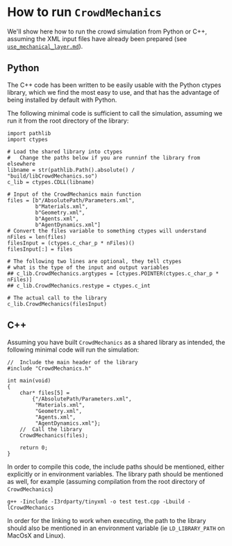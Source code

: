 # How to run ```CrowdMechanics```

We'll show here how to run the crowd simulation from Python or C++, assuming the XML input files have already been prepared (see [`use_mechanical_layer.md`](./use_mechanical_layer.md)).

## Python

The C++ code has been written to be easily usable with the Python ctypes library, which we find the most easy to use, and that has the advantage of being installed by default with Python.

The following minimal code is sufficient to call the simulation, assuming we run it from the root directory of the library:

```
import pathlib
import ctypes

# Load the shared library into ctypes
#   Change the paths below if you are runninf the library from elsewhere
libname = str(pathlib.Path().absolute() / "build/libCrowdMechanics.so")
c_lib = ctypes.CDLL(libname)

# Input of the CrowdMechanics main function
files = [b"/AbsolutePath/Parameters.xml",
         b"Materials.xml",
         b"Geometry.xml",
         b"Agents.xml",
         b"AgentDynamics.xml"]
# Convert the files variable to something ctypes will understand
nFiles = len(files)
filesInput = (ctypes.c_char_p * nFiles)()
filesInput[:] = files

# The following two lines are optional, they tell ctypes
# what is the type of the input and output variables
## c_lib.CrowdMechanics.argtypes = [ctypes.POINTER(ctypes.c_char_p * nFiles)]
## c_lib.CrowdMechanics.restype = ctypes.c_int

# The actual call to the library
c_lib.CrowdMechanics(filesInput)
```

## C++

Assuming you have built ```CrowdMechanics``` as a shared library as intended, the following minimal code will run the simulation:

```
//  Include the main header of the library
#include "CrowdMechanics.h"

int main(void)
{
    char* files[5] =
        {"/AbsolutePath/Parameters.xml",
         "Materials.xml",
         "Geometry.xml",
         "Agents.xml",
         "AgentDynamics.xml"};
    //  Call the library
    CrowdMechanics(files);

    return 0;
}
```
In order to compile this code, the include paths should be mentioned, either explicitly or in environment variables. The library path should be mentioned as well, for example (assuming compilation from the root directory of ```CrowdMechanics```)
```
g++ -Iinclude -I3rdparty/tinyxml -o test test.cpp -Lbuild -lCrowdMechanics
```
In order for the linking to work when executing, the path to the library should also be mentioned in an environment variable (ie ```LD_LIBRARY_PATH``` on MacOsX and Linux).

